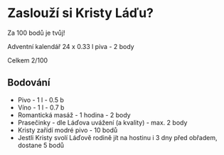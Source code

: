 # Zaslouží si Kristy Láďu?
Za 100 bodů je tvůj!

Adventní kalendář 24 x 0.33 l piva - 2 body


Celkem 2/100

## Bodování
 - Pivo - 1 l - 0.5 b
 - Víno - 1 l - 0.7 b
 - Romantická masáž - 1 hodina - 2 body
 - Prasečinky - dle Láďova uvážení (a kvality) - max. 2 body
 - Kristy zařídí modré pivo - 10 bodů
 - Jestli Kristy svolí Láďově rodině jít na hostinu i 3 dny před obřadem, dostane 5 bodů
